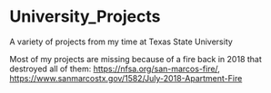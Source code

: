 # University_Projects
A variety of projects from my time at Texas State University

Most of my projects are missing because of a fire back in 2018 that destroyed all of them: https://nfsa.org/san-marcos-fire/, https://www.sanmarcostx.gov/1582/July-2018-Apartment-Fire
